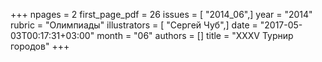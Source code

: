 +++
npages = 2
first_page_pdf = 26
issues = [ "2014_06",]
year = "2014"
rubric = "Олимпиады"
illustrators = [ "Сергей Чуб",]
date = "2017-05-03T00:17:31+03:00"
month = "06"
authors = []
title = "XXXV Турнир городов"
+++
